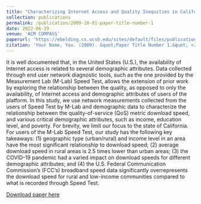```yaml
---
title: "Characterizing Internet Access and Quality Inequities in California M-Lab Measurements"
collection: publications
permalink: /publication/2009-10-01-paper-title-number-1
date: 2022-06-29
venue: 'ACM COMPASS'
paperurl: 'https://ebelding.cs.ucsb.edu/sites/default/files/publications/paulbeldingcompass2022_0.pdf'
citation: 'Your Name, You. (2009). &quot;Paper Title Number 1.&quot; <i>Journal 1</i>. 1(1).'
---
```

It is well documented that, in the United States (U.S.), the availability of Internet access is related to several demographic
attributes. Data collected through end user network diagnostic tools, such as the one provided by the Measurement Lab
(M-Lab) Speed Test, allows the extension of prior work by exploring the relationship between the quality, as opposed
to only the availability, of Internet access and demographic attributes of users of the platform. In this study, we use
network measurements collected from the users of Speed Test by M-Lab and demographic data to characterize the
relationship between the quality-of-service (QoS) metric download speed, and various critical demographic attributes,
such as income, education level, and poverty. For brevity, we limit our focus to the state of California. For users of the
M-Lab Speed Test, our study has the following key takeaways: (1) geographic type (urban/rural) and income level in an
area have the most significant relationship to download speed; (2) average download speed in rural areas is 2.5 times
lower than urban areas; (3) the COVID-19 pandemic had a varied impact on download speeds for different demographic
attributes; and (4) the U.S. Federal Communication Commission’s (FCC’s) broadband speed data significantly overrepresents the download speed for rural and low-income communities compared to what is recorded through Speed
Test.

[Download paper here](https://ebelding.cs.ucsb.edu/sites/default/files/publications/paulbeldingcompass2022_0.pdf)

<!---
Recommended citation: Your Name, You. (2009). "Paper Title Number 1." <i>Journal 1</i>. 1(1).
--->
